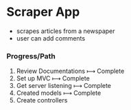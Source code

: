 # Scraper App
- scrapes articles from a newspaper
- user can add comments

### Progress/Path

1. Review Documentations &#10236; Complete
2. Set up MVC &#10236; Complete
3. Get server listening &#10236; Complete
4. Created models &#10236; Complete
5. Create controllers

